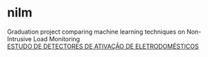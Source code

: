 # nilm
Graduation project comparing machine learning techniques on Non-Intrusive Load Monitoring <br />
[ESTUDO DE DETECTORES DE ATIVAÇÃO DE ELETRODOMÉSTICOS](http://www.repositorio.poli.ufrj.br/monografias/projpoli10041493.pdf)
